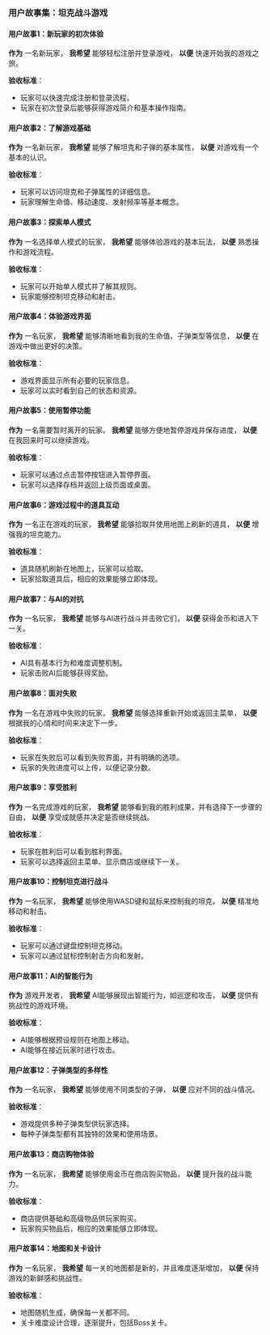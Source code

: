 ### 用户故事集：坦克战斗游戏

#### 用户故事1：新玩家的初次体验

**作为** 一名新玩家，
**我希望** 能够轻松注册并登录游戏，
**以便** 快速开始我的游戏之旅。

**验收标准**：

- 玩家可以快速完成注册和登录流程。
- 玩家在初次登录后能够获得游戏简介和基本操作指南。

#### 用户故事2：了解游戏基础

**作为** 一名新玩家，
**我希望** 能够了解坦克和子弹的基本属性，
**以便** 对游戏有一个基本的认识。

**验收标准**：

- 玩家可以访问坦克和子弹属性的详细信息。
- 玩家理解生命值、移动速度、发射频率等基本概念。

#### 用户故事3：探索单人模式

**作为** 一名选择单人模式的玩家，
**我希望** 能够体验游戏的基本玩法，
**以便** 熟悉操作和游戏流程。

**验收标准**：

- 玩家可以开始单人模式并了解其规则。
- 玩家能够控制坦克移动和射击。

#### 用户故事4：体验游戏界面

**作为** 一名玩家，
**我希望** 能够清晰地看到我的生命值、子弹类型等信息，
**以便** 在游戏中做出更好的决策。

**验收标准**：

- 游戏界面显示所有必要的玩家信息。
- 玩家可以实时看到自己的状态和资源。

#### 用户故事5：使用暂停功能

**作为** 一名需要暂时离开的玩家，
**我希望** 能够方便地暂停游戏并保存进度，
**以便** 在我回来时可以继续游戏。

**验收标准**：

- 玩家可以通过点击暂停按钮进入暂停界面。
- 玩家可以选择存档并返回上级页面或桌面。

#### 用户故事6：游戏过程中的道具互动

**作为** 一名正在游戏的玩家，
**我希望** 能够拾取并使用地图上刷新的道具，
**以便** 增强我的坦克能力。

**验收标准**：

- 道具随机刷新在地图上，玩家可以拾取。
- 玩家拾取道具后，相应的效果能够立即体现。

#### 用户故事7：与AI的对抗

**作为** 一名玩家，
**我希望** 能够与AI进行战斗并击败它们，
**以便** 获得金币和进入下一关。

**验收标准**：

- AI具有基本行为和难度调整机制。
- 玩家击败AI后能够获得奖励。

#### 用户故事8：面对失败

**作为** 一名在游戏中失败的玩家，
**我希望** 能够选择重新开始或返回主菜单，
**以便** 根据我的心情和时间来决定下一步。

**验收标准**：

- 玩家在失败后可以看到失败界面，并有明确的选项。
- 玩家的失败进度可以上传，以便记录分数。

#### 用户故事9：享受胜利

**作为** 一名完成游戏的玩家，
**我希望** 能够看到我的胜利成果，并有选择下一步骤的自由，
**以便** 享受成就感并决定是否继续挑战。

**验收标准**：

- 玩家在胜利后可以看到胜利界面。
- 玩家可以选择返回主菜单、显示商店或继续下一关。

#### 用户故事10：控制坦克进行战斗

**作为** 一名玩家，
**我希望** 能够使用WASD键和鼠标来控制我的坦克，
**以便** 精准地移动和射击。

**验收标准**：

- 玩家可以通过键盘控制坦克移动。
- 玩家可以通过鼠标控制射击方向和发射。

#### 用户故事11：AI的智能行为

**作为** 游戏开发者，
**我希望** AI能够展现出智能行为，如巡逻和攻击，
**以便** 提供有挑战性的游戏环境。

**验收标准**：

- AI能够根据预设规则在地图上移动。
- AI能够在接近玩家时进行攻击。

#### 用户故事12：子弹类型的多样性

**作为** 一名玩家，
**我希望** 能够使用不同类型的子弹，
**以便** 应对不同的战斗情况。

**验收标准**：

- 游戏提供多种子弹类型供玩家选择。
- 每种子弹类型都有其独特的效果和使用场景。

#### 用户故事13：商店购物体验

**作为** 一名玩家，
**我希望** 能够使用金币在商店购买物品，
**以便** 提升我的战斗能力。

**验收标准**：

- 商店提供基础和高级物品供玩家购买。
- 玩家购买物品后，相应的效果能够立即体现。

#### 用户故事14：地图和关卡设计

**作为** 一名玩家，
**我希望** 每一关的地图都是新的，并且难度逐渐增加，
**以便** 保持游戏的新鲜感和挑战性。

**验收标准**：

- 地图随机生成，确保每一关都不同。
- 关卡难度设计合理，逐渐提升，包括Boss关卡。
